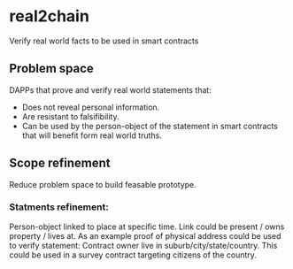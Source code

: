 # real2chain
Verify real world facts to be used in smart contracts

## Problem space

DAPPs that prove and verify real world statements that:
 - Does not reveal personal information.
 - Are resistant to falsifibility.
 - Can be used by the person-object of the statement in smart contracts that will benefit form real world truths.

## Scope refinement
Reduce problem space to build feasable prototype. 

### Statments refinement:
Person-object linked to place at specific time. Link could be present / owns property / lives at.
As an example proof of physical address could be used to verify statement: Contract owner live in suburb/city/state/country. This could be used in a survey contract targeting citizens of the country. 

